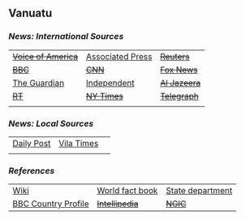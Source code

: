 ## Vanuatu ##

### _News: International Sources_ ###
|   |   |   |
| --- | --- | --- |
| [~~Voice of America~~]() | [Associated Press](https://apnews.com/Vanuatu) | [~~Reuters~~]() |
| [~~BBC~~]() | [~~CNN~~]() | [~~Fox News~~]() |
| [The Guardian](https://www.theguardian.com/world/vanuatu)  | [Independent](https://www.independent.co.uk/topic/vanuatu) | [~~Al Jazeera~~]() |
| [~~RT~~]() | [~~NY Times~~]() | [~~Telegraph~~]() |
|  |  |  |

### _News: Local Sources_ ###
|   |   |   |
| --- | --- | --- |
| [Daily Post](https://dailypost.vu/) | [Vila Times](https://www.vilatimes.com/) |  |
|  |  |  |


### _References_ ###
|   |   |   |
| --- | --- | --- |
| [Wiki](https://en.wikipedia.org/wiki/Vanuatu) | [World fact book](https://www.cia.gov/library/publications/resources/the-world-factbook/geos/nh.html) | [State department](https://www.state.gov/countries-areas/vanuatu/) |
| [BBC Country Profile](https://www.bbc.com/news/world-asia-16426193) | [~~Intellipedia~~]() | [~~NGIC~~]() |
